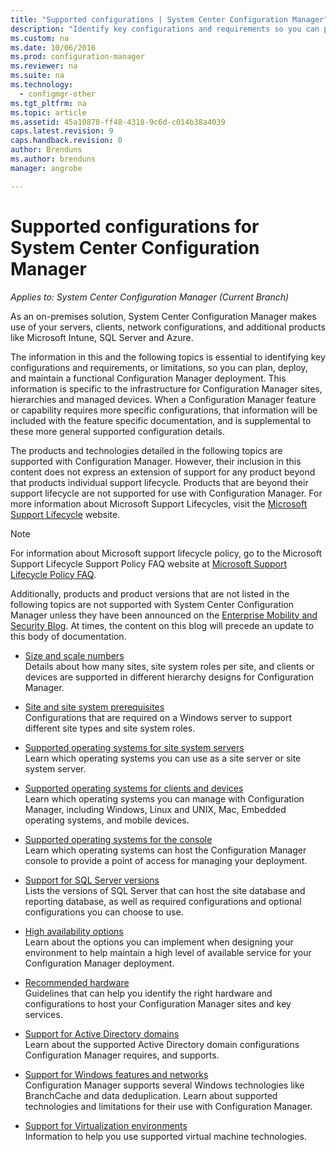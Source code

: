```yaml
---
title: "Supported configurations | System Center Configuration Manager"
description: "Identify key configurations and requirements so you can plan, deploy, and maintain a functional System Center Configuration Manager deployment."
ms.custom: na
ms.date: 10/06/2016
ms.prod: configuration-manager
ms.reviewer: na
ms.suite: na
ms.technology:
  - configmgr-other
ms.tgt_pltfrm: na
ms.topic: article
ms.assetid: 45a10878-ff48-4318-9c6d-c014b38a4039
caps.latest.revision: 9
caps.handback.revision: 0
author: Brendunsms.author: brendunsmanager: angrobe

---
```

# Supported configurations for System Center Configuration Manager*Applies to: System Center Configuration Manager (Current Branch)*
As an on-premises solution, System Center Configuration Manager makes use of your servers, clients, network configurations, and additional products like Microsoft Intune, SQL Server and Azure.

The information in this and the following topics is essential to identifying key configurations and requirements, or limitations, so you can plan, deploy, and maintain a functional Configuration Manager deployment.  This information is specific to the infrastructure for Configuration Manager sites, hierarchies and managed devices. When a Configuration Manager feature or capability requires more specific configurations, that information will be included with the feature specific documentation, and is supplemental to these more general supported configuration details.  

 The products and technologies detailed in the following topics are supported with Configuration Manager. However, their inclusion in this content does not express an extension of support for any product beyond that products individual support lifecycle. Products that are beyond their support lifecycle are not supported for use with Configuration Manager. For more information about Microsoft Support Lifecycles, visit the [Microsoft Support Lifecycle](http://go.microsoft.com/fwlink/p/?LinkId=208270) website.  

> [!NOTE]  
>  For information about Microsoft support lifecycle policy, go to the Microsoft Support Lifecycle Support Policy FAQ website at [Microsoft Support Lifecycle Policy FAQ](http://go.microsoft.com/fwlink/p/?LinkId=31976).  

 Additionally, products and product versions that are not listed in the following topics are not supported with System Center Configuration Manager unless they have been announced on the [Enterprise Mobility and Security Blog](https://blogs.technet.microsoft.com/enterprisemobility/).  At times, the content on this blog will precede an update to this body of documentation.


-  [Size and scale numbers](../../../core/plan-design/configs/size-and-scale-numbers.md)  
Details about how many sites, site system roles per site, and clients or devices are supported in different hierarchy designs for Configuration Manager.

-  [Site and site system prerequisites](../../../core/plan-design/configs/site-and-site-system-prerequisites.md)  
Configurations that are required on a Windows server to support different site types and site system roles.

-  [Supported operating systems for site system servers](../../../core/plan-design/configs/supported-operating-systems-for-site-system-servers.md)  
Learn which operating systems you can use as a site server or site system server.

-  [Supported operating systems for clients and devices](../../../core/plan-design/configs/supported-operating-systems-for-clients-and-devices.md)  
Learn which operating systems you can manage with Configuration Manager, including Windows, Linux and UNIX, Mac, Embedded operating systems, and mobile devices.

-  [Supported operating systems for the console](../../../core/plan-design/configs/supported-operating-systems-consoles.md)  
Learn which operating systems can host the Configuration Manager console to provide a point of access for managing your deployment.  

-  [Support for SQL Server versions](../../../core/plan-design/configs/support-for-sql-server-versions.md)  
Lists the versions of SQL Server that can host the site database and reporting database, as well as required configurations and optional configurations you can choose to use.

-  [High availability options](../../../protect/understand/high-availability-options.md)  
Learn about the options you can implement when designing your environment to help maintain a high level of available service for your Configuration Manager deployment.

-  [Recommended hardware](../../../core/plan-design/configs/recommended-hardware.md)  
Guidelines that can help you identify the right hardware and configurations to host your Configuration Manager sites and key services.

-  [Support for Active Directory domains](../../../core/plan-design/configs/support-for-active-directory-domains.md)  
Learn about the supported Active Directory domain configurations Configuration Manager requires, and supports.

-  [Support for Windows features and networks](../../../core/plan-design/configs/support-for-windows-features-and-networks.md)  
Configuration Manager supports several Windows technologies like BranchCache and data deduplication. Learn about supported technologies and limitations for their use with Configuration Manager.

-  [Support for Virtualization environments](../../../core/plan-design/configs/support-for-virtualization-environments.md)  
Information to help you use supported virtual machine technologies.
